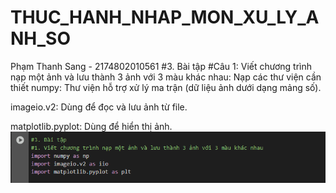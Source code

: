 # THUC_HANH_NHAP_MON_XU_LY_ANH_SO
Phạm Thanh Sang - 2174802010561
#3. Bài tập
#Câu 1: Viết chương trình nạp một ảnh và lưu thành 3 ảnh với 3 màu khác nhau:
Nạp các thư viện cần thiết
numpy: Thư viện hỗ trợ xử lý ma trận (dữ liệu ảnh dưới dạng mảng số).

imageio.v2: Dùng để đọc và lưu ảnh từ file.

matplotlib.pyplot: Dùng để hiển thị ảnh.
![alt text](image.png)
